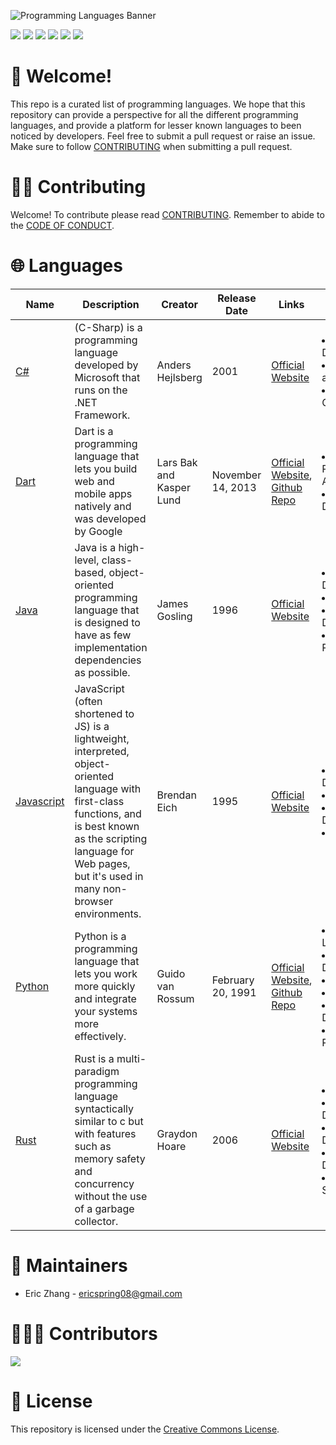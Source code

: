 ![Programming Languages Banner](https://user-images.githubusercontent.com/69996843/178092319-5dc63ad1-2fb9-4260-9e5a-eb63f79cbeb0.png)

[<img src = "https://img.shields.io/badge/license-Creative%20Commons-green"></img>](./LICENSE) [<img src = "https://img.shields.io/github/forks/ericspring08/Programming-Languages"/>](https://github.com/ericspring08/Programming-Languages/fork) [<img src = "https://img.shields.io/github/stars/ericspring08/Programming-Languages"></img>](./LICENSE) [<img src = "https://img.shields.io/github/watchers/ericspring08/Programming-Languages"/>](https://github.com/ericspring08/Programming-Languages/fork) [<img src = "https://img.shields.io/github/issues-pr/ericspring08/Programming-Languages"></img>](https://github.com/ericspring08/Programming-Languages/pulls) [<img src = "https://img.shields.io/github/issues-pr-closed-raw/ericspring08/Programming-Languages"/>](https://github.com/ericspring08/Programming-Languages/pulls?q=is%3Apr+is%3Aclosed) 

# 👋 Welcome!
This repo is a curated list of programming languages. We hope that this repository can provide a perspective for all the different programming languages, and provide a platform for lesser known languages to been noticed by developers. Feel free to submit a pull request or raise an issue. Make sure to follow [CONTRIBUTING](#contributing) when submitting a pull request.
# 🙏🏻 Contributing 
Welcome! To contribute please read [CONTRIBUTING](./CONTRIBUTING.md). Remember to abide to the [CODE OF CONDUCT](./CODE_OF_CONDUCT.md).

# 🌐 Languages

|Name|Description|Creator|Release Date|Links|Applications|
|-|-|-|-|-|-|
|[C#](Languages/Csharp.md)|(C-Sharp) is a programming language developed by Microsoft that runs on the .NET Framework.| Anders Hejlsberg |2001|[Official Website](https://docs.microsoft.com/en-us/dotnet/csharp/)|<li>Game Development</li><li>console application</li><li>Windows GUI</li>|
|[Dart](Languages/Dart.md)|Dart is a programming language that lets you build web and mobile apps natively and was developed by Google| Lars Bak and Kasper Lund |November 14, 2013|[Official Website](https://dart.dev/), [Github Repo](https://github.com/dart-lang)|<li>Cross Platform Applications</li><li>Web Development</li>|
|[Java](Languages/Java.md)|Java is a high-level, class-based, object-oriented programming language that is designed to have as few implementation dependencies as possible.|James Gosling|1996|[Official Website](https://www.java.com/en/)|<li>Mobile Development</li><li>Databases</li><li>Game Development</li><li>Scientific Research</li>|
|[Javascript](Languages/Javascript.md)|JavaScript (often shortened to JS) is a lightweight, interpreted, object-oriented language with first-class functions, and is best known as the scripting language for Web pages, but it's used in many non-browser environments.| Brendan Eich |1995|[Official Website](https://www.javascript.com/)|<li>Web Development</li><li>Scripting</li><li>Game Development</li><li>Databases</li>|
|[Python](Languages/Python.md)|Python is a programming language that lets you work more quickly and integrate your systems more effectively.| Guido van Rossum |February 20, 1991|[Official Website](https://www.python.org/), [Github Repo](https://github.com/python/cpython)|<li>Machine Learning</li><li>Web Development</li></li><li>Scripting</li><li>Databases</li><li>Game Developement</li><li>Scientific Research</li>|
|[Rust](Languages/Rust.md)|Rust is a multi-paradigm programming language syntactically similar to c but with features such as memory safety and concurrency without the use of a garbage collector.|Graydon Hoare|2006|[Official Website](https://www.rust-lang.org/)|<li>Databases</li><li>Web Developent</li><li>Desktop Development</li><li>Game Development</li><li>Low Level Systems</li>|

# 👷 Maintainers
- Eric Zhang - ericspring08@gmail.com
  
# 🧑‍🤝‍🧑 Contributors 
<a href = "./CONTRIBUTORS.md">
<img src = "https://contrib.rocks/image?repo=ericspring08/Programming-Languages"/>
</a>

# 🪪 License
This repository is licensed under the [Creative Commons License](./LICENSE).
